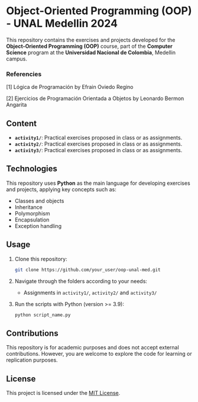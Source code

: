 # Object-Oriented Programming (OOP) - UNAL Medellin 2024

This repository contains the exercises and projects developed for the **Object-Oriented Programming (OOP)** course, part of the **Computer Science** program at the **Universidad Nacional de Colombia**, Medellin campus.

### Referencies
[1] Lógica de Programación by Efrain Oviedo Regino

[2] Ejercicios de Programación Orientada a Objetos by Leonardo Bermon Angarita

## Content

- **`activity1/`**: Practical exercises proposed in class or as assignments.
- **`activity2/`**: Practical exercises proposed in class or as assignments.
- **`activity3/`**: Practical exercises proposed in class or as assignments.

## Technologies

This repository uses **Python** as the main language for developing exercises and projects, applying key concepts such as:

- Classes and objects
- Inheritance
- Polymorphism
- Encapsulation
- Exception handling

## Usage

1. Clone this repository:
   ```bash
   git clone https://github.com/your_user/oop-unal-med.git
   ```
2. Navigate through the folders according to your needs:
   - Assignments in `activity1/`, `activity2/` and `activity3/`

3. Run the scripts with Python (version >= 3.9):
   ```bash
   python script_name.py
   ```

## Contributions

This repository is for academic purposes and does not accept external contributions. However, you are welcome to explore the code for learning or replication purposes.

## License

This project is licensed under the [MIT License](LICENSE).
```
